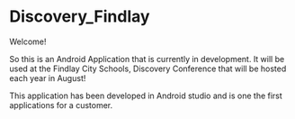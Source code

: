 # Discovery_Findlay

Welcome!

So this is an Android Application that is currently in development.
It will be used at the Findlay City Schools, Discovery Conference that will be hosted each year in August!

This application has been developed in Android studio and is one the first applications for a customer.
